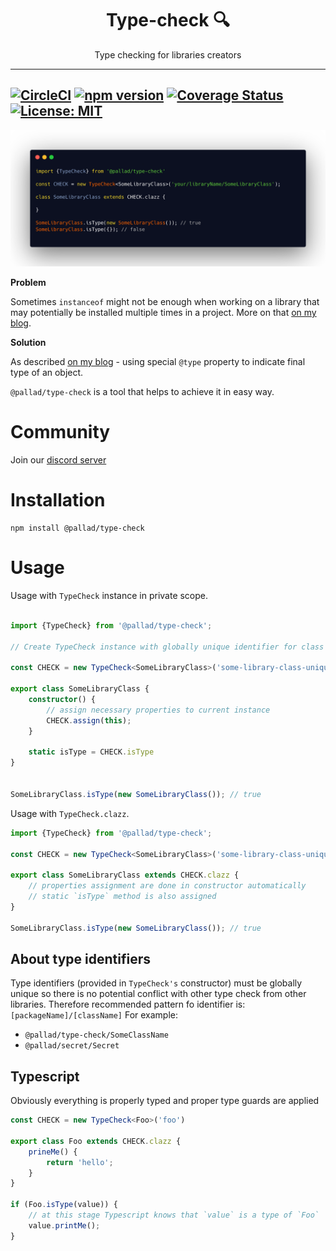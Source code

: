 <div align="center">
<h1>Type-check 🔍</h1>

<p>Type checking for libraries creators</p>
</div>

---
[![CircleCI](https://circleci.com/gh/pallad-ts/type-check/tree/master.svg?style=svg)](https://circleci.com/gh/pallad-ts/type-check/tree/master)
[![npm version](https://badge.fury.io/js/@pallad%2Ftype-check.svg)](https://badge.fury.io/js/@pallad%2Ftype-check)
[![Coverage Status](https://coveralls.io/repos/github/pallad-ts/type-check/badge.svg?branch=master)](https://coveralls.io/github/pallad-ts/type-check?branch=master)
[![License: MIT](https://img.shields.io/badge/License-MIT-green.svg)](https://opensource.org/licenses/MIT)
---

![Example code](./assets/intro-code.png)

**Problem**

Sometimes `instanceof` might not be enough when working on a library that may potentially be installed multiple times in
a project. More on that [on my blog](https://wookieb.pl/is-instanceof-bad/).

**Solution**

As described [on my blog](https://wookieb.pl/is-instanceof-bad/) - using special `@type` property to indicate final type
of an object.

`@pallad/type-check` is a tool that helps to achieve it in easy way.

# Community

Join our [discord server](https://discord.gg/VHNaw5WRsJ)

# Installation

```shell
npm install @pallad/type-check
```

# Usage

Usage with `TypeCheck` instance in private scope.

```typescript

import {TypeCheck} from '@pallad/type-check';

// Create TypeCheck instance with globally unique identifier for class

const CHECK = new TypeCheck<SomeLibraryClass>('some-library-class-unique-identifier')

export class SomeLibraryClass {
	constructor() {
		// assign necessary properties to current instance
		CHECK.assign(this);
	}

	static isType = CHECK.isType
}


SomeLibraryClass.isType(new SomeLibraryClass()); // true
```

Usage with `TypeCheck.clazz`.

```typescript
import {TypeCheck} from '@pallad/type-check';

const CHECK = new TypeCheck<SomeLibraryClass>('some-library-class-unique-identifier')

export class SomeLibraryClass extends CHECK.clazz {
	// properties assignment are done in constructor automatically
	// static `isType` method is also assigned
}

SomeLibraryClass.isType(new SomeLibraryClass()); // true
```

## About type identifiers

Type identifiers (provided in `TypeCheck's` constructor) must be globally unique so there is no potential conflict with
other type check from other libraries. Therefore recommended pattern fo identifier is: `[packageName]/[className]`
For example:

* `@pallad/type-check/SomeClassName`
* `@pallad/secret/Secret`

## Typescript

Obviously everything is properly typed and proper type guards are applied

```typescript
const CHECK = new TypeCheck<Foo>('foo')

export class Foo extends CHECK.clazz {
	prineMe() {
		return 'hello';
	}
}

if (Foo.isType(value)) {
	// at this stage Typescript knows that `value` is a type of `Foo`
	value.printMe();
}
```
